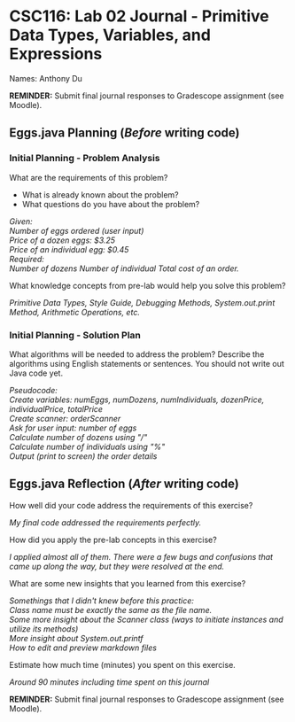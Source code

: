 # CSC116: Lab 02 Journal - Primitive Data Types, Variables, and Expressions

Names: Anthony Du

**REMINDER:** Submit final journal responses to Gradescope assignment (see Moodle).

## Eggs.java Planning (***Before*** writing code)

### Initial Planning - Problem Analysis

What are the requirements of this problem?

* What is already known about the problem?
* What questions do you have about the problem?

*Given:  
Number of eggs ordered (user input)  
Price of a dozen eggs: $3.25  
Price of an individual egg: $0.45  
Required:  
Number of dozens
Number of individual
Total cost of an order.*



What knowledge concepts from pre-lab would help you solve this problem?

*Primitive Data Types, Style Guide, Debugging Methods, System.out.print Method, Arithmetic Operations, etc.*

### Initial Planning - Solution Plan

What algorithms will be needed to address the problem? Describe the algorithms using English statements or sentences. You should not write out Java code yet.

*Pseudocode:  
Create variables: numEggs, numDozens, numIndividuals, dozenPrice, individualPrice, totalPrice  
Create scanner: orderScanner  
Ask for user input: number of eggs  
Calculate number of dozens using "/"  
Calculate number of individuals using "%"  
Output (print to screen) the order details*

## Eggs.java Reflection (***After*** writing code)

How well did your code address the requirements of this exercise?

*My final code addressed the requirements perfectly.*

How did you apply the pre-lab concepts in this exercise?

*I applied almost all of them. There were a few bugs and confusions that came up along the way, but they were resolved at the end.*

What are some new insights that you learned from this exercise?

*Somethings that I didn't knew before this practice:  
Class name must be exactly the same as the file name.  
Some more insight about the Scanner class (ways to initiate instances and utilize its methods)  
More insight about System.out.printf  
How to edit and preview markdown files*

Estimate how much time (minutes) you spent on this exercise.

*Around 90 minutes including time spent on this journal*


**REMINDER:** Submit final journal responses to Gradescope assignment (see Moodle).
